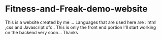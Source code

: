 # Fitness-and-Freak-demo-website
This is a website created by me ...
Languages that are used here are : html ,css and Javascript ofc .
This is only the front end portion
I'll start working on the backend very soon...
Thanks 
